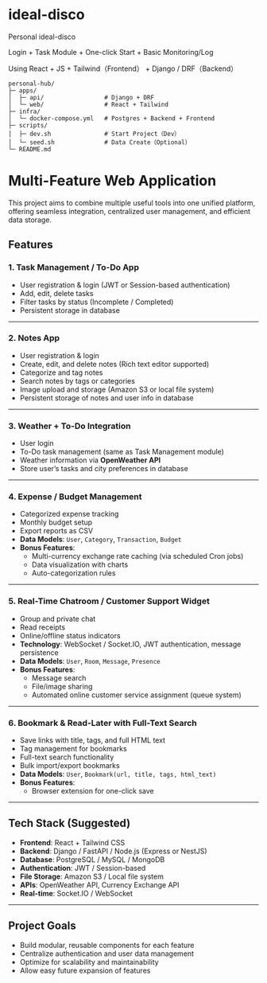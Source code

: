 # ideal-disco
Personal ideal-disco

Login + Task Module + One-click Start + Basic Monitoring/Log

Using React + JS + Tailwind（Frontend） + Django / DRF（Backend）

```
personal-hub/
├─ apps/
│  ├─ api/                 # Django + DRF
│  └─ web/                 # React + Tailwind
├─ infra/
│  └─ docker-compose.yml   # Postgres + Backend + Frontend
├─ scripts/
│  ├─ dev.sh               # Start Project（Dev）
│  └─ seed.sh              # Data Create（Optional）
└─ README.md
```

# Multi-Feature Web Application

This project aims to combine multiple useful tools into one unified platform, offering seamless integration, centralized user management, and efficient data storage.

## Features

### 1. Task Management / To-Do App
- User registration & login (JWT or Session-based authentication)
- Add, edit, delete tasks
- Filter tasks by status (Incomplete / Completed)
- Persistent storage in database

---

### 2. Notes App
- User registration & login
- Create, edit, and delete notes (Rich text editor supported)
- Categorize and tag notes
- Search notes by tags or categories
- Image upload and storage (Amazon S3 or local file system)
- Persistent storage of notes and user info in database

---

### 3. Weather + To-Do Integration
- User login
- To-Do task management (same as Task Management module)
- Weather information via **OpenWeather API**
- Store user’s tasks and city preferences in database

---

### 4. Expense / Budget Management
- Categorized expense tracking
- Monthly budget setup
- Export reports as CSV
- **Data Models**: `User`, `Category`, `Transaction`, `Budget`
- **Bonus Features**:
  - Multi-currency exchange rate caching (via scheduled Cron jobs)
  - Data visualization with charts
  - Auto-categorization rules

---

### 5. Real-Time Chatroom / Customer Support Widget
- Group and private chat
- Read receipts
- Online/offline status indicators
- **Technology**: WebSocket / Socket.IO, JWT authentication, message persistence
- **Data Models**: `User`, `Room`, `Message`, `Presence`
- **Bonus Features**:
  - Message search
  - File/image sharing
  - Automated online customer service assignment (queue system)

---

### 6. Bookmark & Read-Later with Full-Text Search
- Save links with title, tags, and full HTML text
- Tag management for bookmarks
- Full-text search functionality
- Bulk import/export bookmarks
- **Data Models**: `User`, `Bookmark(url, title, tags, html_text)`
- **Bonus Features**:
  - Browser extension for one-click save

---

## Tech Stack (Suggested)
- **Frontend**: React + Tailwind CSS
- **Backend**: Django / FastAPI / Node.js (Express or NestJS)
- **Database**: PostgreSQL / MySQL / MongoDB
- **Authentication**: JWT / Session-based
- **File Storage**: Amazon S3 / Local file system
- **APIs**: OpenWeather API, Currency Exchange API
- **Real-time**: Socket.IO / WebSocket

---

## Project Goals
- Build modular, reusable components for each feature
- Centralize authentication and user data management
- Optimize for scalability and maintainability
- Allow easy future expansion of features

